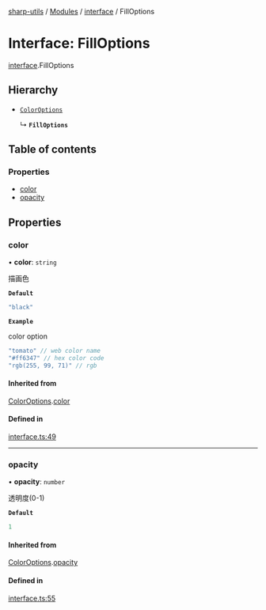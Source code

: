 [sharp-utils](../README.md) / [Modules](../modules.md) / [interface](../modules/interface.md) / FillOptions

# Interface: FillOptions

[interface](../modules/interface.md).FillOptions

## Hierarchy

- [`ColorOptions`](interface.ColorOptions.md)

  ↳ **`FillOptions`**

## Table of contents

### Properties

- [color](interface.FillOptions.md#color)
- [opacity](interface.FillOptions.md#opacity)

## Properties

### color

• **color**: `string`

描画色

**`Default`**

```ts
"black"
```

**`Example`**

color option
```ts
"tomato" // web color name
"#ff6347" // hex color code
"rgb(255, 99, 71)" // rgb
```

#### Inherited from

[ColorOptions](interface.ColorOptions.md).[color](interface.ColorOptions.md#color)

#### Defined in

[interface.ts:49](https://github.com/Manju2367/sharpUtils/blob/7f05473/interface.ts#L49)

___

### opacity

• **opacity**: `number`

透明度(0-1)

**`Default`**

```ts
1
```

#### Inherited from

[ColorOptions](interface.ColorOptions.md).[opacity](interface.ColorOptions.md#opacity)

#### Defined in

[interface.ts:55](https://github.com/Manju2367/sharpUtils/blob/7f05473/interface.ts#L55)
